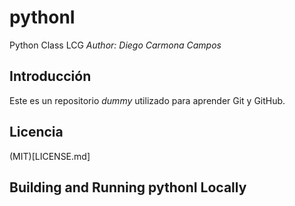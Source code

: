 # pythonI
Python Class LCG
_Author: Diego Carmona Campos_

## Introducción
Este es un repositorio *dummy* utilizado para aprender Git y GitHub.

## Licencia
(MIT)[LICENSE.md]

## Building and Running pythonI Locally

